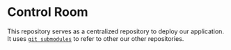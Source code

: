 # Control Room

This repository serves as a centralized repository to deploy our application. It uses [`git submodules`](https://git-scm.com/book/en/v2/Git-Tools-Submodules) to refer to other our other repositories.
